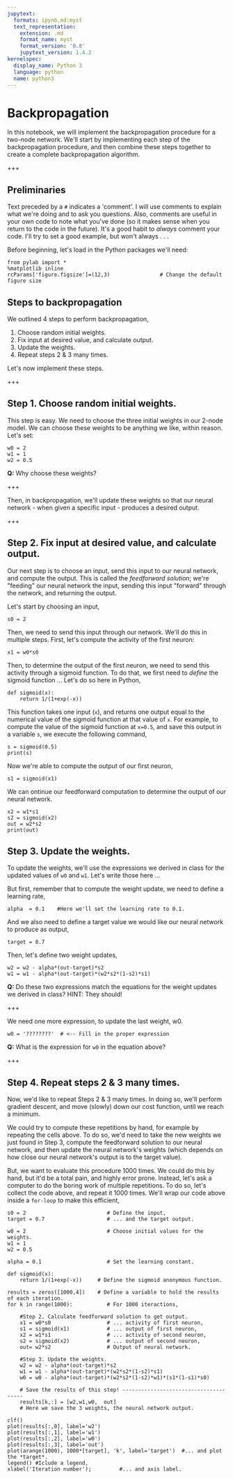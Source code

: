 ```yaml
---
jupytext:
  formats: ipynb,md:myst
  text_representation:
    extension: .md
    format_name: myst
    format_version: '0.8'
    jupytext_version: 1.4.2
kernelspec:
  display_name: Python 3
  language: python
  name: python3
---
```


# Backpropagation

In this notebook, we will implement the backpropagation procedure for a two-node network. We'll start by implementing each step of the backpropagation procedure, and then combine these steps together to create a complete backpropagation algorithm.

+++

##  Preliminaries
Text preceded by a `#` indicates a 'comment'.  I will use comments to explain what we're doing and to ask you questions.  Also, comments are useful in your own code to note what you've done (so it makes sense when you return to the code in the future).  It's a good habit to *always* comment your code.  I'll try to set a good example, but won't always . . . 

Before beginning, let's load in the Python packages we'll need:

```{code-cell} ipython3
from pylab import *
%matplotlib inline
rcParams['figure.figsize']=(12,3)                # Change the default figure size
```

##  Steps to backpropagation

We outlined 4 steps to perform backpropagation,

   1. Choose random initial weights.
   2. Fix input at desired value, and calculate output.
   3. Update the weights.
   4. Repeat steps 2 & 3 many times.

Let's now implement these steps.

+++

## Step 1. Choose random initial weights.
  This step is easy. We need to choose the three initial weights in our
  2-node model.  We can choose these weights to be anything we like,
  within reason.  Let's set:

```{code-cell} ipython3
w0 = 2
w1 = 1
w2 = 0.5
```

<div class="question">
    
**Q:**  Why choose these weights?

</div>

+++

Then, in backpropagation, we'll update these weights so that our neural
network - when given a specific input - produces a desired output.

+++

## Step 2.  Fix input at desired value, and calculate output. 
  Our next step is to choose an input, send this input to our neural
  network, and compute the output.  This is called the *feedforward
  solution*; we're "feeding" our neural network the input, sending this
  input "forward" through the network, and returning the output.

  Let's start by choosing an input,

```{code-cell} ipython3
s0 = 2
```

  Then, we need to send this input through our network. We'll do this in
  multiple steps.  First, let's compute the activity of the first neuron:

```{code-cell} ipython3
x1 = w0*s0
```

  Then, to determine the output of the first neuron, we need to send this
  activity through a sigmoid function.  To do that, we first need to
  *define* the sigmoid function ... Let's do so here in Python,

```{code-cell} ipython3
def sigmoid(x):
    return 1/(1+exp(-x))
```

  This function takes one input (`x`), and returns one output equal to the numerical
  value of the sigmoid function at that value of `x`. For example, to
  compute the value of the sigmoid function at `x=0.5`, and save this output
  in a variable `s`, we execute the following command,

```{code-cell} ipython3
s = sigmoid(0.5)
print(s)
```

Now we're able to compute the output of our first neuron,

```{code-cell} ipython3
s1 = sigmoid(x1)
```

We can ontinue our feedforward computation to determine the output of our neural network.

```{code-cell} ipython3
x2 = w1*s1
s2 = sigmoid(x2)
out = w2*s2
print(out)
```

## Step 3.  Update the weights.
 To update the weights, we'll use the expressions we derived in class 
 for the updated values of `w0` and `w1`.  Let's write those here ...

 But first, remember that to compute the weight update, we need to define
 a learning rate,

```{code-cell} ipython3
alpha  = 0.1    #Here we'll set the learning rate to 0.1.
```

And we also need to define a target value we would like our neural network to produce as output,

```{code-cell} ipython3
target = 0.7
```

Then, let's define two weight updates,

```{code-cell} ipython3
w2 = w2 - alpha*(out-target)*s2
w1 = w1 - alpha*(out-target)*(w2*s2*(1-s2)*s1)
```

<div class="question">

**Q:**  Do these two expressions match the equations for the weight updates we derived in class?  HINT: They should!

</div>

+++

We need one more expression, to update the last weight, w0.

```{code-cell} ipython3
w0 = '????????'  # <-- Fill in the proper expression
```

<div class="question">

**Q:** What is the expression for `w0` in the equation above?

</div>

+++

## Step 4.  Repeat steps 2 & 3 many times.
 Now, we'd like to repeat Steps 2 & 3 many times. In doing so, we'll
 perform gradient descent, and move (slowly) down our cost function,
 until we reach a minimum.

 We could try to compute these repetitions by hand, for example by repeating
 the cells above. To do so, we'd need to take the new weights we just
 found in Step 3, compute the feedforward solution to our neural network,
 and then update the neural network's weights (which depends on how close
 our neural network's output is to the target value).

 But, we want to evaluate this procedure 1000 times. We could do this by
 hand, but it'd be a total pain, and highly error prone. Instead, let's
 ask a computer to do the boring work of multiple repetitions. To do so,
 let's collect the code above, and repeat it 1000 times. We'll wrap our
 code above inside a `for-loop` to make this efficient,

```{code-cell} ipython3
s0 = 2                          # Define the input,
target = 0.7                    # ... and the target output.

w0 = 2                          # Choose initial values for the weights.
w1 = 1
w2 = 0.5

alpha = 0.1                     # Set the learning constant.

def sigmoid(x):
    return 1/(1+exp(-x))     # Define the sigmoid anonymous function.

results = zeros([1000,4])    # Define a variable to hold the results of each iteration.    
for k in range(1000):           # For 1000 iteractions,
    
    #Step 2. Calculate feedforward solution to get output.
    x1 = w0*s0                  # ... activity of first neuron,
    s1 = sigmoid(x1)            # ... output of first neuron,
    x2 = w1*s1                  # ... activity of second neuron,
    s2 = sigmoid(x2)            # ... output of second neuron,
    out= w2*s2                  # Output of neural network.
    
    #Step 3. Update the weights.
    w2 = w2 - alpha*(out-target)*s2
    w1 = w1 - alpha*(out-target)*(w2*s2*(1-s2)*s1)
    w0 = w0 - alpha*(out-target)*(w2*s2*(1-s2)*w1)*(s1*(1-s1)*s0)
    
    # Save the results of this step! --------------------------------------
    results[k,:] = [w2,w1,w0,  out]
    # Here we save the 3 weights, the neural network output.

clf()
plot(results[:,0], label='w2')
plot(results[:,1], label='w1')
plot(results[:,2], label='w0')
plot(results[:,3], label='out')
plot(arange(1000), 1000*[target], 'k', label='target')  #... and plot the *target*.
legend() #Iclude a legend,
xlabel('Iteration number');         #... and axis label.
```
